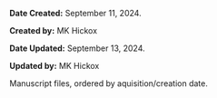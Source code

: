 **Date Created:** September 11, 2024.

**Created by:** MK Hickox

**Date Updated:** September 13, 2024.

**Updated by:** MK Hickox

Manuscript files, ordered by aquisition/creation date.